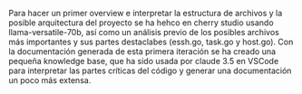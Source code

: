 Para hacer un primer overview e interpretar la estructura de archivos y la posible arquitectura del proyecto se ha hehco en cherry studio usando llama-versatile-70b, así como un análisis previo de los posibles archivos más importantes y sus partes destaclabes (essh.go, task.go y host.go).
Con la documentación generada de esta primera iteración se ha creado una pequeña knowledge base, que ha sido usada por claude 3.5 en VSCode para interpretar las partes críticas del código y generar una documentación un poco más extensa.
